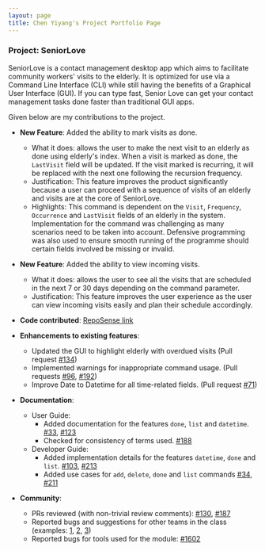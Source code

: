 ```yaml
---
layout: page
title: Chen Yiyang's Project Portfolio Page
---
```


### Project: SeniorLove

SeniorLove is a contact management desktop app which aims to facilitate community workers' visits to the elderly. It is optimized for use via a Command Line Interface (CLI) while still having the benefits of a Graphical User Interface (GUI). If you can type fast, Senior Love can get your contact management tasks done faster than traditional GUI apps.

Given below are my contributions to the project.

- **New Feature**: Added the ability to mark visits as done.
  - What it does: allows the user to make the next visit to an elderly as done using elderly's index. When a visit is marked as done, the `LastVisit` field will be updated. If the visit marked is recurring, it will be replaced with the next one following the recursion frequency.
  - Justification: This feature improves the product significantly because a user can proceed with a sequence of visits of an elderly and visits are at the core of SeniorLove.
  - Highlights: This command is dependent on the `Visit`, `Frequency`, `Occurrence` and `LastVisit` fields of an elderly in the system. Implementation for the command was challenging as many scenarios need to be taken into account. Defensive programming was also used to ensure smooth running of the programme should certain fields involved be missing or invalid.


- **New Feature**: Added the ability to view incoming visits.
  - What it does: allows the user to see all the visits that are scheduled in the next 7 or 30 days depending on the command parameter.
  - Justification: This feature improves the user experience as the user can view incoming visits easily and plan their schedule accordingly.
  
* **Code contributed**: [RepoSense link](https://nus-cs2103-ay2122s1.github.io/tp-dashboard/?search=t14&sort=groupTitle&sortWithin=title&timeframe=commit&mergegroup=&groupSelect=groupByRepos&breakdown=true&checkedFileTypes=docs~functional-code~test-code~other&since=2021-09-17&tabOpen=true&tabType=authorship&tabAuthor=Chen-Yiyang&tabRepo=AY2122S1-CS2103-T14-1%2Ftp%5Bmaster%5D&authorshipIsMergeGroup=false&authorshipFileTypes=docs~functional-code~test-code~other&authorshipIsBinaryFileTypeChecked=false)


* **Enhancements to existing features**:
    * Updated the GUI to highlight elderly with overdued visits (Pull request [\#134](https://github.com/AY2122S1-CS2103-T14-1/tp/pull/134))
    * Implemented warnings for inappropriate command usage. (Pull requests [\#96](https://github.com/AY2122S1-CS2103-T14-1/tp/pull/96), [\#192](https://github.com/AY2122S1-CS2103-T14-1/tp/pull/192))
    * Improve Date to Datetime for all time-related fields. (Pull request [\#71](https://github.com/AY2122S1-CS2103-T14-1/tp/pull/71))
  

* **Documentation**:
    * User Guide:
        * Added documentation for the features `done`, `list` and `datetime`. [\#33](https://github.com/AY2122S1-CS2103-T14-1/tp/pull/33), [\#123](https://github.com/AY2122S1-CS2103-T14-1/tp/pull/123)
        * Checked for consistency of terms used. [\#188](https://github.com/AY2122S1-CS2103-T14-1/tp/pull/188)
    * Developer Guide:
        * Added implementation details for the features `datetime`, `done` and `list`. [\#103](https://github.com/AY2122S1-CS2103-T14-1/tp/pull/103), [\#213](https://github.com/AY2122S1-CS2103-T14-1/tp/pull/213)
        * Added use cases for `add`, `delete`, `done` and `list` commands [\#34](https://github.com/AY2122S1-CS2103-T14-1/tp/pull/34), [\#211](https://github.com/AY2122S1-CS2103-T14-1/tp/pull/211)


* **Community**:
  * PRs reviewed (with non-trivial review comments): [\#130](https://github.com/AY2122S1-CS2103-T14-1/tp/pull/130), [\#187](https://github.com/AY2122S1-CS2103-T14-1/tp/pull/187)
  * Reported bugs and suggestions for other teams in the class (examples: [1](https://github.com/Chen-Yiyang/ped/issues/2), [2](https://github.com/Chen-Yiyang/ped/issues/4), [3](https://github.com/Chen-Yiyang/ped/issues/5))
  * Reported bugs for tools used for the module: [\#1602](https://github.com/reposense/RepoSense/issues/1602)
